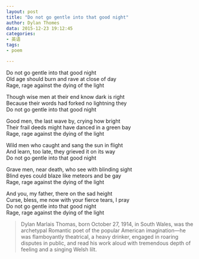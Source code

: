 ```yaml
---
layout: post
title: "Do not go gentle into that good night"
author: Dylan Thomes
data: 2015-12-23 19:12:45
categories:
- 英语
tags:
- poem

---
```


Do not go gentle into that good night   
Old age should burn and rave at close of day   
Rage, rage against the dying of the light   
  
Though wise men at their end know dark is right   
Because their words had forked no lightning they  
Do not go gentle into that good night   
  
Good men, the last wave by, crying how bright  
Their frail deeds might have danced in a green bay   
Rage, rage against the dying of the light   
  
Wild men who caught and sang the sun in flight   
And learn, too late, they grieved it on its way   
Do not go gentle into that good night   
  
Grave men, near death, who see with blinding sight  
Blind eyes could blaze like meteors and be gay   
Rage, rage against the dying of the light   
  
And you, my father, there on the sad height   
Curse, bless, me now with your fierce tears, I pray   
Do not go gentle into that good night   
Rage, rage against the dying of the light   

> Dylan Marlais Thomas, born October 27, 1914, in South Wales, was the archetypal Romantic poet of the popular American imagination—he was flamboyantly theatrical, a heavy drinker, engaged in roaring disputes in public, and read his work aloud with tremendous depth of feeling and a singing Welsh lilt.
